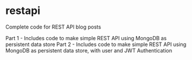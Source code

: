 # restapi
Complete code for REST API blog posts

Part 1 - Includes code to make simple REST API using MongoDB as persistent data store
Part 2 - Includes code to make simple REST API using MongoDB as persistent data store, with user and JWT Authentication
